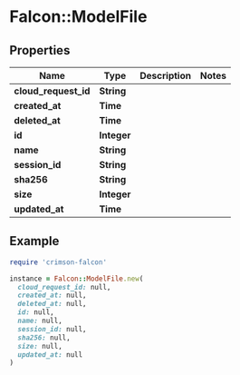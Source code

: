 # Falcon::ModelFile

## Properties

| Name | Type | Description | Notes |
| ---- | ---- | ----------- | ----- |
| **cloud_request_id** | **String** |  |  |
| **created_at** | **Time** |  |  |
| **deleted_at** | **Time** |  |  |
| **id** | **Integer** |  |  |
| **name** | **String** |  |  |
| **session_id** | **String** |  |  |
| **sha256** | **String** |  |  |
| **size** | **Integer** |  |  |
| **updated_at** | **Time** |  |  |

## Example

```ruby
require 'crimson-falcon'

instance = Falcon::ModelFile.new(
  cloud_request_id: null,
  created_at: null,
  deleted_at: null,
  id: null,
  name: null,
  session_id: null,
  sha256: null,
  size: null,
  updated_at: null
)
```

